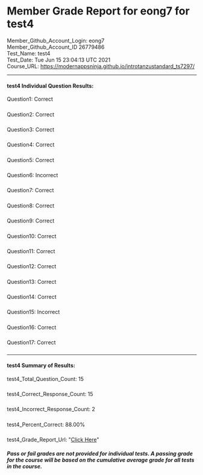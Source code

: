# Member Grade Report for eong7 for test4  
   
Member_Github_Account_Login: eong7  
Member_Github_Account_ID 26779486  
Test_Name: test4  
Test_Date: Tue Jun 15 23:04:13 UTC 2021  
Course_URL: https://modernappsninja.github.io/introtanzustandard_ts7297/  
   
---  
#### test4 Individual Question Results:  
Question1: Correct  
#####  
Question2: Correct  
#####  
Question3: Correct  
#####  
Question4: Correct  
#####  
Question5: Correct  
#####  
Question6: Incorrect  
#####  
Question7: Correct  
#####  
Question8: Correct  
#####  
Question9: Correct  
#####  
Question10: Correct  
#####  
Question11: Correct  
#####  
Question12: Correct  
#####  
Question13: Correct  
#####  
Question14: Correct  
#####  
Question15: Incorrect  
#####  
Question16: Correct  
#####  
Question17: Correct  
#####  
---  
#### test4 Summary of Results:  
test4_Total_Question_Count: 15  
#####  
test4_Correct_Response_Count: 15  
#####  
test4_Incorrect_Response_Count: 2  
#####  
test4_Percent_Correct: 88.00%  
#####  
test4_Grade_Report_Url: "[Click Here](https://github.com/modernappsninjas/eong7/blob/main/static/userdata/courses/introtanzustandard_ts7297/grade_report.pr153.test4.md)"
##### Pass or fail grades are not provided for individual tests. A passing grade for the course will be based on the cumulative average grade for all tests in the course.  
